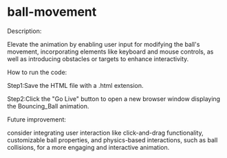 # ball-movement
Description:

Elevate the animation by enabling user input for modifying the ball's movement, incorporating elements like keyboard and mouse controls, as well as introducing obstacles or targets to enhance interactivity.

How to run the code:

Step1:Save the HTML file with a .html extension.

Step2:Click the "Go Live" button to open a new browser window displaying the Bouncing_Ball animation.

Future improvement:

consider integrating user interaction like click-and-drag functionality, customizable ball properties, and physics-based interactions, such as ball collisions, for a more engaging and interactive animation.
